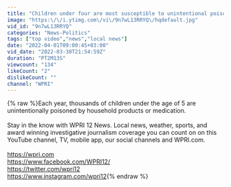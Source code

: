 ```yaml
---
title: "Children under four are most susceptible to unintentional poisoning"
image: "https:\/\/i.ytimg.com\/vi\/9n7wL13RRYQ\/hqdefault.jpg"
vid_id: "9n7wL13RRYQ"
categories: "News-Politics"
tags: ["top video","news","local news"]
date: "2022-04-01T09:00:45+03:00"
vid_date: "2022-03-30T21:54:59Z"
duration: "PT2M13S"
viewcount: "134"
likeCount: "2"
dislikeCount: ""
channel: "WPRI"
---
```

{% raw %}Each year, thousands of children under the age of 5 are unintentionally poisoned by household products or medication.<br /><br />Stay in the know with WPRI 12 News. Local news, weather, sports, and award winning investigative journalism coverage you can count on on this YouTube channel, TV, mobile app, our social channels and WPRI.com.<br /><br /><a rel="nofollow" target="blank" href="https://wpri.com">https://wpri.com</a><br /><a rel="nofollow" target="blank" href="https://www.facebook.com/WPRI12/">https://www.facebook.com/WPRI12/</a><br /><a rel="nofollow" target="blank" href="https://twitter.com/wpri12">https://twitter.com/wpri12</a><br /><a rel="nofollow" target="blank" href="https://www.instagram.com/wpri12">https://www.instagram.com/wpri12</a>{% endraw %}
